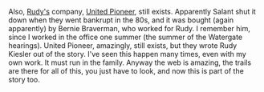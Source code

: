 Also, <a href="http://rudykiesler.com/">Rudy's</a> company, <a href="http://www.b340.com/">United Pioneer</a>, still exists. Apparently Salant shut it down when they went bankrupt in the 80s, and it was bought (again apparently) by Bernie Braverman, who worked for Rudy. I remember him, since I worked in the office one summer (the summer of the Watergate hearings). United Pioneer, amazingly, still exists, but they wrote Rudy Kiesler out of the story. I've seen this happen many times, even with my own work. It must run in the family. Anyway the web is amazing, the trails are there for all of this, you just have to look, and now this is part of the story too. 
